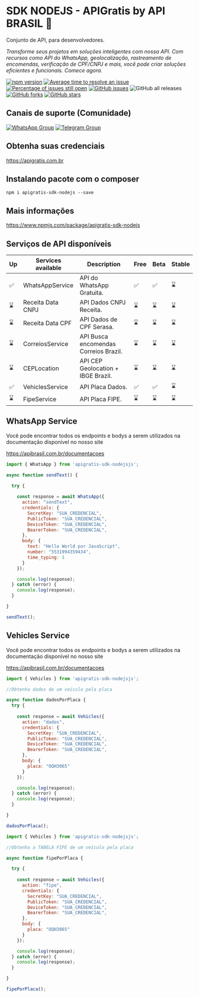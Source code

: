 # SDK NODEJS - APIGratis by API BRASIL 🚀

Conjunto de API, para desenvolvedores.

_Transforme seus projetos em soluções inteligentes com nossa API. Com recursos como  API do WhatsApp, geolocalização, rastreamento de encomendas, verificação de CPF/CNPJ e mais, você pode criar soluções eficientes e funcionais. Comece agora._

[![npm version](https://img.shields.io/npm/v/apigratis-sdk-nodejs.svg?color=green)](https://www.npmjs.com/package/apigratis-sdk-nodejs)
[![Average time to resolve an issue](https://isitmaintained.com/badge/resolution/APIBrasil/apigratis-sdk-nodejs.svg)](https://isitmaintained.com/project/APIBrasil/apigratis-sdk-node 'Average time to resolve an issue')
[![Percentage of issues still open](https://isitmaintained.com/badge/open/APIBrasil/apigratis-sdk-nodejs.svg)](https://isitmaintained.com/project/APIBrasil/apigratis-sdk-node  'Percentage of issues still open')
<a href="https://github.com/APIBrasil/apigratis-sdk-node/issues" target="_blank"><img alt="GitHub issues" src="https://img.shields.io/github/issues/APIBrasil/apigratis-sdk-node"></a>
<img alt="GitHub all releases" src="https://img.shields.io/github/downloads/APIBrasil/apigratis-sdk-node/total">
<a href="https://github.com/APIBrasil/apigratis-sdk-node/network" target="_blank"><img alt="GitHub forks" src="https://img.shields.io/github/forks/APIBrasil/apigratis-sdk-node"></a>
<a href="https://github.com/APIBrasil/apigratis-sdk-node/stargazers" target="_blank"><img alt="GitHub stars" src="https://img.shields.io/github/stars/APIBrasil/apigratis-sdk-node"></a>

## Canais de suporte (Comunidade)
[![WhatsApp Group](https://img.shields.io/badge/WhatsApp-Group-25D366?logo=whatsapp)](https://chat.whatsapp.com/KsxrUGIPWvUBYAjI1ogaGs)
[![Telegram Group](https://img.shields.io/badge/Telegram-Group-32AFED?logo=telegram)](https://t.me/apigratisoficial)

## Obtenha suas credenciais
https://apigratis.com.br

## Instalando pacote com o composer
```npm i apigratis-sdk-nodejs --save```

## Mais informações
https://www.npmjs.com/package/apigratis-sdk-nodejs

## Serviços de API disponíveis

| Up  | Services available            | Description       | Free    | Beta        | Stable   |
------|-------------------------------|-------------------|---------| ------------------------- | ------------------------- |
| ✅ | WhatsAppService                | API do WhatsApp Gratuita.               |   ✅   | ✅                   | ⌛                   |
| ⌛ | Receita Data CNPJ              | API Dados CNPJ Receita.                 |   ⌛   | ⌛                   | ⌛                   |
| ⌛ | Receita Data CPF               | API Dados de CPF Serasa.                |   ⌛   | ⌛                   | ⌛                   |
| ⌛ | CorreiosService                | API Busca encomendas Correios Brazil.   |   ⌛   | ⌛                   | ⌛                   |
| ⌛ | CEPLocation                    | API CEP Geolocation + IBGE Brazil.      |   ⌛   | ⌛                   | ⌛                   |
| ✅ | VehiclesService                | API Placa Dados.                        |   ✅   | ✅                   | ⌛                   |
| ⌛ | FipeService                    | API Placa FIPE.                         |   ⌛   | ⌛                   | ⌛                   |


## WhatsApp Service

Você pode encontrar todos os endpoints e bodys a serem utilizados na documentação disponível no nosso site

https://apibrasil.com.br/documentacoes

```javascript
import { WhatsApp } from 'apigratis-sdk-nodejsjs';

async function sendText() {

  try {
    
    const response = await WhatsApp({
      action: "sendText",
      credentials: {
        SecretKey: "SUA_CREDENCIAL",
        PublicToken: "SUA_CREDENCIAL",
        DeviceToken: "SUA_CREDENCIAL",
        BearerToken: "SUA_CREDENCIAL",
      },
      body: {
        text: "Hello World por JavaScript",
        number: "5531994359434",
        time_typing: 1
      }
    });

    console.log(response);
  } catch (error) {
    console.log(response);
  }

}

sendText();

```
## Vehicles Service

Você pode encontrar todos os endpoints e bodys a serem utilizados na documentação disponível no nosso site

https://apibrasil.com.br/documentacoes

```javascript
import { Vehicles } from 'apigratis-sdk-nodejsjs';

//Obtenha dados de um veículo pela placa 

async function dadosPorPlaca {
  try {
    
    const response = await Vehicles({
      action: "dados",
      credentials: {
        SecretKey: "SUA_CREDENCIAL",
        PublicToken: "SUA_CREDENCIAL",
        DeviceToken: "SUA_CREDENCIAL",
        BearerToken: "SUA_CREDENCIAL",
      },
      body: {
        placa: "OQH3065"
      }
    });

    console.log(response);
  } catch (error) {
    console.log(response);
  }

}

dadosPorPlaca();
```

```javascript
import { Vehicles } from 'apigratis-sdk-nodejsjs';

//Obtenha a TABELA FIPE de um veículo pela placa 

async function fipePorPlaca {

  try {
    
    const response = await Vehicles({
      action: "fipe",
      credentials: {
        SecretKey: "SUA_CREDENCIAL",
        PublicToken: "SUA_CREDENCIAL",
        DeviceToken: "SUA_CREDENCIAL",
        BearerToken: "SUA_CREDENCIAL",
      },
      body: {
        placa: "OQH3065"
      }
    });

    console.log(response);
  } catch (error) {
    console.log(response);
  }

}

fipePorPlaca();
```
